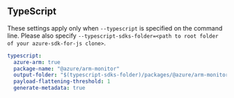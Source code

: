 ## TypeScript

These settings apply only when `--typescript` is specified on the command line.
Please also specify `--typescript-sdks-folder=<path to root folder of your azure-sdk-for-js clone>`.

``` yaml $(typescript)
typescript:
  azure-arm: true
  package-name: "@azure/arm-monitor"
  output-folder: "$(typescript-sdks-folder)/packages/@azure/arm-monitor"
  payload-flattening-threshold: 1
  generate-metadata: true
```
